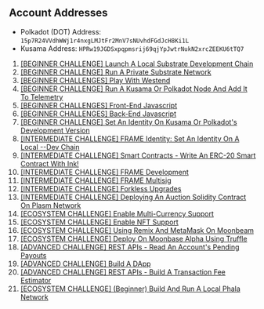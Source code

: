 ## Account Addresses

- Polkadot (DOT) Address: `15p7R24VVdhWWj1r4nxgLMJtFr2MnV7sNUvhdFGdJcH8Ki1L`
- Kusama Address: `HPRw19JGDSxpqpmsrij69qjYpJwtrNukN2xrcZEEKU6tTQ7`

1. [[BEGINNER CHALLENGE] Launch A Local Substrate Development Chain](https://github.com/nnnkit/hello_world/blob/master/local-substrate.md)
2. [[BEGINNER CHALLENGE] Run A Private Substrate Network](https://github.com/nnnkit/hello_world/blob/master/private.md)
3. [[BEGINNER CHALLENGES] Play With Westend](https://github.com/nnnkit/hello_world/blob/master/westend.md)
4. [[BEGINNER CHALLENGE] Run A Kusama Or Polkadot Node And Add It To Telemetry](https://github.com/nnnkit/hello_world/blob/master/telemetry.md)
5. [[BEGINNER CHALLENGES] Front-End Javascript](https://dot-frontend.netlify.app/)
6. [[BEGINNER CHALLENGES] Back-End Javascript](https://github.com/nnnkit/hello_world/tree/master/backend-js)
7. [[BEGINNER CHALLENGE] Set An Identity On Kusama Or Polkadot's Development Version](https://github.com/nnnkit/hello_world/blob/master/identity.md)
8. [[INTERMEDIATE CHALLENGE] FRAME Identity: Set An Identity On A Local --Dev Chain](https://github.com/nnnkit/hello_world/blob/master/identity.md)
9. [[INTERMEDIATE CHALLENGE] Smart Contracts - Write An ERC-20 Smart Contract With Ink!](https://github.com/nnnkit/hello_world/tree/master/smart-contract-with-ink)
10. [[INTERMEDIATE CHALLENGE] FRAME Development](https://github.com/nnnkit/hello_world/tree/master/frame-development)
11. [[INTERMEDIATE CHALLENGE] FRAME Multisig](https://github.com/nnnkit/hello_world/tree/master/frame-development)
12. [[INTERMEDIATE CHALLENGE] Forkless Upgrades](https://github.com/nnnkit/hello_world/tree/master/forkless-upgrades)
13. [[INTERMEDIATE CHALLENGE] Deploying An Auction Solidity Contract On Plasm Network](https://youtu.be/VhjtLS2vTlM)
14. [[ECOSYSTEM CHALLENGE] Enable Multi-Currency Support](https://github.com/nnnkit/hello_world/tree/master/multi-currency)
15. [[ECOSYSTEM CHALLENGE] Enable NFT Support](https://github.com/nnnkit/hello_world/tree/master/nft-support)
16. [[ECOSYSTEM CHALLENGE] Using Remix And MetaMask On Moonbeam](https://github.com/nnnkit/hello_world/moonbeam-remix.md)
17. [[ECOSYSTEM CHALLENGE] Deploy On Moonbase Alpha Using Truffle](https://github.com/nnnkit/hello_world/blob/master/truffle/README.md)
18. [[ADVANCED CHALLENGE] REST APIs - Read An Account's Pending Payouts](https://github.com/nnnkit/hello_world/tree/master/account-pending-payout)
19. [[ADVANCED CHALLENGE] Build A DApp](https://github.com/nnnkit/hello_world/tree/master/digital-ownership-dapp)
20. [[ADVANCED CHALLENGE] REST APIs - Build A Transaction Fee Estimator](https://github.com/nnnkit/hello_world/tree/master/transaction-estimate)
21. [[ECOSYSTEM CHALLENGE] (Beginner) Build And Run A Local Phala Network](https://github.com/nnnkit/local-phala-network/blob/master/README.md)
